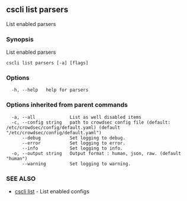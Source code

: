 ## cscli list parsers

List enabled parsers

### Synopsis

List enabled parsers

```
cscli list parsers [-a] [flags]
```

### Options

```
  -h, --help   help for parsers
```

### Options inherited from parent commands

```
  -a, --all             List as well disabled items
  -c, --config string   path to crowdsec config file (default: /etc/crowdsec/config/default.yaml) (default "/etc/crowdsec/config/default.yaml")
      --debug           Set logging to debug.
      --error           Set logging to error.
      --info            Set logging to info.
  -o, --output string   Output format : human, json, raw. (default "human")
      --warning         Set logging to warning.
```

### SEE ALSO

* [cscli list](cscli_list.md)	 - List enabled configs


